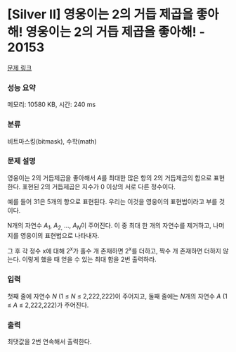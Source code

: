 # [Silver II] 영웅이는 2의 거듭 제곱을 좋아해! 영웅이는 2의 거듭 제곱을 좋아해! - 20153 

[문제 링크](https://www.acmicpc.net/problem/20153) 

### 성능 요약

메모리: 10580 KB, 시간: 240 ms

### 분류

비트마스킹(bitmask), 수학(math)

### 문제 설명

<p>영웅이는 2의 거듭제곱을 좋아해서 <em>A</em>를 최대한 많은 항의 2의 거듭제곱의 합으로 표현한다. 표현된 2의 거듭제곱은 지수가 0 이상의 서로 다른 정수이다.</p>

<p>예를 들어 31은 5개의 항으로 표현된다. 우리는 이것을 영웅이의 표현법이라고 부를 것이다.</p>

<p>N개의 자연수 <em>A<sub>1</sub></em>, <em>A</em><sub><em>2</em>, </sub>..., <em>A<sub>N</sub></em>이 주어진다. 이 중 최대 한 개의 자연수를 제거하고, 나머지를 영웅이의 표현법으로 나타내자.</p>

<p>그 후 각 정수 x에 대해 2<sup>x</sup>가 홀수 개 존재하면 2<sup>x</sup>를 더하고, 짝수 개 존재하면 더하지 않는다. 이렇게 했을 때 얻을 수 있는 최대 합을 2번 출력하라.</p>

### 입력 

 <p>첫째 줄에 자연수 <em>N </em>(1 ≤ <em>N</em> ≤ 2,222,222)이 주어지고, 둘째 줄에는 <em>N</em>개의 자연수 <em>A </em>(1 ≤ <em>A</em> ≤ 2,222,222)가 주어진다.</p>

### 출력 

 <p>최댓값을 2번 연속해서 출력한다.</p>

